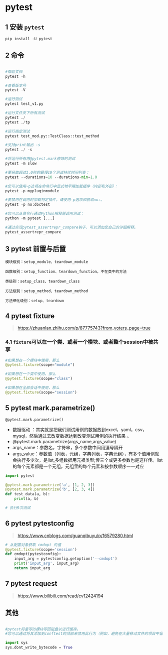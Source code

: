 # pytest

## 1 安装 `pytest`

`pip install -U pytest`

## 2 命令

 ```python

#帮助文档
pytest -h

#查看版本号
pytest -V

#运行测试
pytest test_v1.py

#运行文件夹下所有测试
pytest ./
pytest ./tp

#运行指定测试
pytest test_mod.py::TestClass::test_method

#支持print输出 -s
pytest ./ -s

#将运行所有用@pytest.mark修饰的测试
pytest -m slow

#要获取超过1.0秒的最慢10个测试持续时间列表：
pytest --durations=10 --durations-min=1.0

#您可以使用-p选项在命令行中显式地早期加载插件（内部和外部）：
pytest -p mypluginmodule

#要禁用在调用时加载特定插件，请使用-p选项和前缀no:。
pytest -p no:doctest

#您可以从命令行通过Python解释器调用测试：
python -m pytest [...]

#通过实现pytest_assertrepr_compare钩子，可以添加您自己的详细解释。
pytest_assertrepr_compare

 ```

## 3 pytest 前置与后置

```text
模块级别：setup_module、teardown_module

函数级别：setup_function、teardown_function，不在类中的方法

类级别：setup_class、teardown_class

方法级别：setup_method、teardown_method

方法细化级别：setup、teardown
```

## 4 pytest fixture

> https://zhuanlan.zhihu.com/p/87775743?from_voters_page=true

### 4.1  `fixture`可以在一个类、或者一个模块、或者整个session中被共享
```python
#如果想在一个模块中使用，那么
@pytest.fixture(scope="module")

#如果想在一个类中使用，那么
@pytest.fixture(scope="class")

#如果想在全部会话中使用，那么
@pytest.fixture(scope="session")
```

## 5 pytest mark.parametrize()

`@pytest.mark.parametrize()`

* 数据驱动 ：其实就是把我们测试用例的数据放到excel，yaml，csv，mysql，然后通过去改变数据达到改变测试用例的执行结果 。
* @pytest.mark.parametrize(args_name,args_value)
* args_name：参数名，字符串，多个参数中间用逗号隔开
* args_value：参数值（列表，元组，字典列表，字典元组），有多个值用例就会执行多少次，是list,多组数据用元祖类型;传三个或更多参数也是这样传。list的每个元素都是一个元组，元组里的每个元素和按参数顺序一一对应

```python
import pytest

@pytest.mark.parametrize('a', [1, 2, 3])
@pytest.mark.parametrize('b', [2, 3, 4])
def test_data(a, b):
    print(a, b)

# 执行9次测试
```

## 6 pytest pytestconfig
> https://www.cnblogs.com/guanqibuyu/p/16579280.html

```python
# 从配置对象获取 cmdopt 的值
@pytest.fixture(scope='session')
def cmdopt(pytestconfig):
    input_arg = pytestconfig.getoption('--cmdopt')
    print('input_arg', input_arg)
    return input_arg
```

## 7 pytest request

> https://www.bilibili.com/read/cv12424194

## 其他

```python

#pytest将重写的模块写回磁盘以进行缓存。
#您可以通过将其添加到conftest的顶部来禁用此行为（例如，避免在大量移动文件的项目中留下过时的.pyc文件）。

import sys
sys.dont_write_bytecode = True
```
